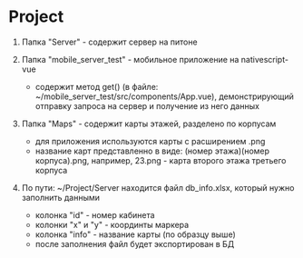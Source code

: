 # Project

1. Папка "Server" - содержит сервер на питоне

2. Папка "mobile_server_test" - мобильное приложение на nativescript-vue
    - содержит метод get() (в файле: ~/mobile_server_test/src/components/App.vue),
      демонстрирующий отправку запроса на сервер и получение из него данных
      
3. Папка "Maps" - содержит карты этажей, разделено по корпусам
    - для приложения используются карты с расширением .png
    - название карт представленно в виде: (номер этажа)(номер корпуса).png,
      например, 23.png - карта второго этажа третьего корпуса
      
4. По пути: ~/Project/Server находится файл db_info.xlsx, который нужно заполнить данными 
    - колонка "id" - номер кабинета
    - колонки "х" и "у" - координты маркера
    - колонка "info" - название карты (по образцу выше)
    - после заполнения файл будет экспортирован в БД
      
    
